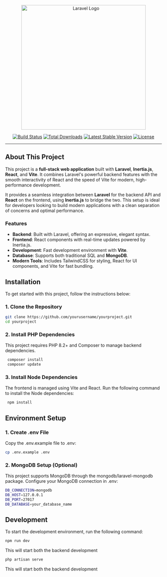<p align="center">
  <a href="https://laravel.com" target="_blank">
    <img src="https://raw.githubusercontent.com/laravel/art/master/logo-lockup/5%20SVG/2%20CMYK/1%20Full%20Color/laravel-logolockup-cmyk-red.svg" width="400" alt="Laravel Logo">
  </a>
</p>

<p align="center">
  <a href="https://github.com/yourusername/yourproject/actions"><img src="https://github.com/yourusername/yourproject/workflows/tests/badge.svg" alt="Build Status"></a>
  <a href="https://packagist.org/packages/yourusername/yourproject"><img src="https://img.shields.io/packagist/dt/yourusername/yourproject" alt="Total Downloads"></a>
  <a href="https://packagist.org/packages/yourusername/yourproject"><img src="https://img.shields.io/packagist/v/yourusername/yourproject" alt="Latest Stable Version"></a>
  <a href="https://packagist.org/packages/yourusername/yourproject"><img src="https://img.shields.io/packagist/l/yourusername/yourproject" alt="License"></a>
</p>

---

## About This Project

This project is a **full-stack web application** built with **Laravel**, **Inertia.js**, **React**, and **Vite**. It combines Laravel's powerful backend features with the smooth interactivity of React and the speed of Vite for modern, high-performance development.

It provides a seamless integration between **Laravel** for the backend API and **React** on the frontend, using **Inertia.js** to bridge the two. This setup is ideal for developers looking to build modern applications with a clean separation of concerns and optimal performance.

### Features

- **Backend**: Built with Laravel, offering an expressive, elegant syntax.
- **Frontend**: React components with real-time updates powered by Inertia.js.
- **Development**: Fast development environment with **Vite**.
- **Database**: Supports both traditional SQL and **MongoDB**.
- **Modern Tools**: Includes TailwindCSS for styling, React for UI components, and Vite for fast bundling.


## Installation

To get started with this project, follow the instructions below:

### 1. Clone the Repository

```bash
git clone https://github.com/yourusername/yourproject.git
cd yourproject
```


### 2. Install PHP Dependencies

 This project requires PHP 8.2+ and Composer to manage backend dependencies.

```bash
 composer install
 composer update
```

### 3. Install Node Dependencies
 The frontend is managed using Vite and React. Run the following command to install the Node dependencies:

```bash
 npm install
```
## Environment Setup

### 1. Create .env File
 Copy the .env.example file to .env:

 ```bash
 cp .env.example .env
```


### 2. MongoDB Setup (Optional)
 This project supports MongoDB through the mongodb/laravel-mongodb package. Configure your MongoDB connection in .env:

 ```bash
DB_CONNECTION=mongodb
DB_HOST=127.0.0.1
DB_PORT=27017
DB_DATABASE=your_database_name
```


## Development
 
 To start the development environment, run the following command:

  ```bash
 npm run dev
```

This will start both the backend development

 ```bash
 php artisan serve
```

This will start both the backend development

